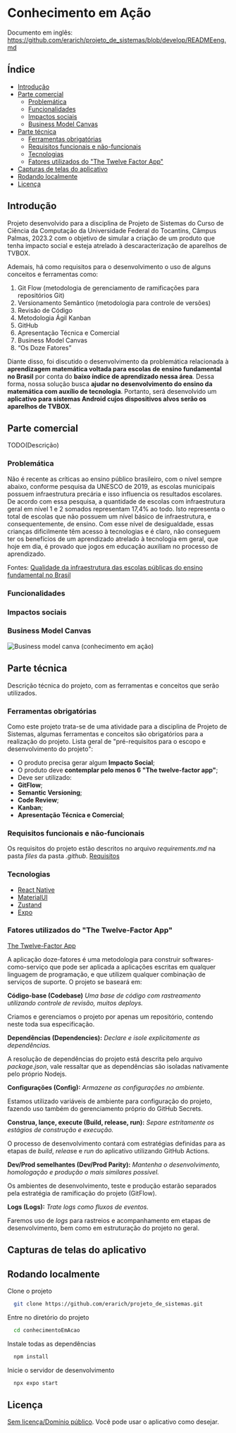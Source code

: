 
# Conhecimento em Ação

Documento em inglês: https://github.com/erarich/projeto_de_sistemas/blob/develop/READMEeng.md

## Índice 

* [Introdução](#introdução)
* [Parte comercial](#parte-comercial)
  * [Problemática](#problemática)
  * [Funcionalidades](#funcionalidades)
  * [Impactos sociais](#impactos-sociais)
  * [Business Model Canvas](#business-model-canvas)
* [Parte técnica](#parte-técnica)
  * [Ferramentas obrigatórias](#ferramentas-obrigatórias)
  * [Requisitos funcionais e não-funcionais](#requisitos-funcionais-e-não-funcionais)
  * [Tecnologias](#tecnologias)
  * [Fatores utilizados do "The Twelve Factor App"](#fatores-utilizados-do-the-twelve-factor-app)
* [Capturas de telas do aplicativo](#capturas-de-telas-do-aplicativo)
* [Rodando localmente](#rodando-localmente)
* [Licença](#licença)

## Introdução
Projeto desenvolvido para a disciplina de Projeto de Sistemas do Curso de Ciência da Computação da Universidade Federal do Tocantins, Câmpus Palmas, 2023.2 com o objetivo de simular a criação de um produto que tenha impacto social e esteja atrelado à descaracterização de aparelhos de TVBOX.

Ademais, há como requisitos para o desenvolvimento o uso de alguns conceitos e ferramentas como:
1. Git Flow (metodologia de gerenciamento de ramificações para repositórios Git)
2. Versionamento Semântico (metodologia para controle de versões)
3. Revisão de Código
4. Metodologia Ágil Kanban
5. GitHub
6. Apresentação Técnica e Comercial
7. Business Model Canvas
8. “Os Doze Fatores”

Diante disso, foi discutido o desenvolvimento da problemática relacionada à **aprendizagem matemática voltada para escolas de ensino fundamental no Brasil** por conta do **baixo índice de aprendizado nessa área**. Dessa forma, nossa solução busca **ajudar no desenvolvimento do ensino da matemática com auxílio de tecnologia**. Portanto, será desenvolvido um **aplicativo para sistemas Android cujos dispositivos alvos serão os aparelhos de TVBOX**.

## Parte comercial
TODO(Descrição)

### Problemática

Não é recente as críticas ao ensino público brasileiro, com o nível sempre abaixo, conforme pesquisa da UNESCO de 2019, as escolas municipais possuem infraestrutura precária e isso influencia os resultados escolares.
De acordo com essa pesquisa, a quantidade de escolas com infraestrutura geral em nível 1 e 2 somados representam 17,4% ao todo. Isto representa o total de escolas que não possuem um nível básico de infraestrutura, e consequentemente, de ensino.
Com esse nível de desigualdade, essas crianças dificilmente têm acesso à tecnologias e é claro, não conseguem ter os benefícios de um aprendizado atrelado à tecnologia em geral, que hoje em dia, é provado que jogos em educação auxiliam no processo de aprendizado.

Fontes: 
[Qualidade da infraestrutura  das escolas públicas do ensino fundamental no Brasil](https://unesdoc.unesco.org/ark:/48223/pf0000368757?posInSet=1&queryId=7990941a-c4d6-47cc-94a7-f163404e5ce8)

### Funcionalidades
### Impactos sociais
### Business Model Canvas
![Business model canva (conhecimento em ação)](https://github.com/erarich/projeto_de_sistemas/blob/develop/.github/files/image.png)

## Parte técnica

Descrição técnica do projeto, com as ferramentas e conceitos que serão utilizados.

### Ferramentas obrigatórias

Como este projeto trata-se de uma atividade para a disciplina de Projeto de Sistemas, algumas ferramentas e conceitos são obrigatórios para a realização do projeto.
Lista geral de "pré-requisitos para o escopo e desenvolvimento do projeto":
* O produto precisa gerar algum **Impacto Social**;
* O produto deve **contemplar pelo menos 6 "The twelve-factor app"**;
* Deve ser utilizado:
 * **GitFlow**;
 * **Semantic Versioning**;
 * **Code Review**;
 * **Kanban**;
* **Apresentação Técnica e Comercial**;

### Requisitos funcionais e não-funcionais

Os requisitos do projeto estão descritos no arquivo *requirements.md* na pasta *files* da pasta *.github*.
[Requisitos](https://github.com/erarich/projeto_de_sistemas/blob/develop/.github/files/requirements.md)

### Tecnologias
* [React Native](https://react.dev/)
* [MaterialUI](https://mui.com/material-ui/)
* [Zustand](https://github.com/pmndrs/zustand)
* [Expo](https://expo.dev/)

### Fatores utilizados do "The Twelve-Factor App"

[The Twelve-Factor App](https://12factor.net/pt_br/)

A aplicação doze-fatores é uma metodologia para construir softwares-como-serviço que pode ser aplicada a aplicações escritas em qualquer linguagem de programação, e que utilizem qualquer combinação de serviços de suporte.
O projeto se baseará em:

**Código-base (Codebase)** *Uma base de código com rastreamento utilizando controle de revisão, muitos deploys.*

Criamos e gerenciamos o projeto por apenas um repositório, contendo neste toda sua especificação.

**Dependências (Dependencies):** *Declare e isole explicitamente as dependências.*

A resolução de dependências do projeto está descrita pelo arquivo *package.json*, vale ressaltar que as dependências são isoladas nativamente pelo próprio Nodejs.
  
**Configurações (Config):** *Armazene as configurações no ambiente.* 

Estamos utilizado variáveis de ambiente para configuração do projeto, fazendo uso também do gerenciamento próprio do GitHub Secrets.

**Construa, lançe, execute (Build, release, run):** *Separe estritamente os estágios de construção e execução.*

O processo de desenvolvimento contará com estratégias definidas para as etapas de *build*, *releas*e e *run* do aplicativo utilizando GitHub Actions.

**Dev/Prod semelhantes (Dev/Prod Parity):** *Mantenha o desenvolvimento, homologação e produção o mais similares possível.*

Os ambientes de desenvolvimento, teste e produção estarão separados pela estratégia de ramificação do projeto (GitFlow).

**Logs (Logs):** *Trate logs como fluxos de eventos.*

Faremos uso de *logs* para rastreios e acompanhamento em etapas de desenvolvimento, bem como em estruturação do projeto no geral.

## Capturas de telas do aplicativo

## Rodando localmente

Clone o projeto

```bash
  git clone https://github.com/erarich/projeto_de_sistemas.git
```

Entre no diretório do projeto

```bash
  cd conhecimentoEmAcao
```

Instale todas as dependências 

```bash
  npm install
```

Inicie o servidor de desenvolvimento

```bash
  npx expo start
```


## Licença

[Sem licença/Domínio público](https://choosealicense.com/licenses/#unlicense). Você pode usar o aplicativo como desejar.



